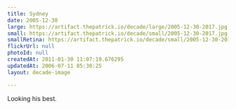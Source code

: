 ```yaml
---
title: Sydney
date: 2005-12-30
large: https://artifact.thepatrick.io/decade/large/2005-12-30-2017.jpg
small: https://artifact.thepatrick.io/decade/small/2005-12-30-2017.jpg
smallRetina: https://artifact.thepatrick.io/decade/small/2005-12-30-2017@2x.jpg
flickrUrl: null
photoId: null
createdAt: 2011-01-30 11:07:19.676295
updatedAt: 2006-07-11 05:30:25
layout: decade-image

---
```

Looking his best.
